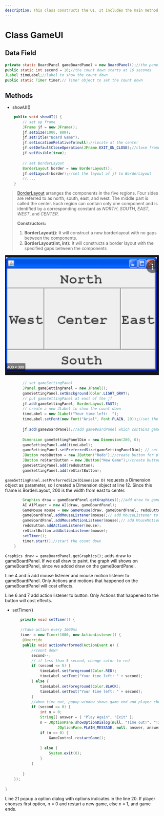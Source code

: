 ```yaml
---
description: This class constructs the UI. It includes the main method
---
```


# Class GameUI

## Data Field

```java
private static BoardPanel gameBoardPanel = new BoardPanel();//the panel contains board  
public static int second = 16;//the count down starts at 16 seconds
JLabel timeLabel;//label to show the count down
public static Timer timer;// Timer object to set the count down
```

## Methods

* showUI\(\)

```java
	public void showUI() {
		// set up frame
		JFrame jf = new JFrame();
		jf.setSize(1000, 800);
		jf.setTitle("Board Game");
		jf.setLocationRelativeTo(null);//locate at the center
		jf.setDefaultCloseOperation(JFrame.EXIT_ON_CLOSE);//close frame and exit the program  
		jf.setVisible(true);
		
		// set BorderLayout
		BorderLayout border = new BorderLayout();
		jf.setLayout(border);//set the layout of jf to BorderLayout
		//....
	}
```

> [BorderLayout](https://www.geeksforgeeks.org/java-awt-borderlayout-class/) arranges the components in the five regions. Four sides are referred to as north, south, east, and west. The middle part is called the center. Each region can contain only one component and is identified by a corresponding constant as _NORTH_, _SOUTH_, _EAST_, _WEST_, and _CENTER_.
>
> **Constructors:**
>
> 1. **BorderLayout\(\):** It will construct a new borderlayout with no gaps between the components.
> 2. **BorderLayout\(int, int\):** It will constructs a border layout with the specified gaps between the components

![](.gitbook/assets/image%20%282%29.png)

```java
		// set gameSettingPanel
		JPanel gameSettingPanel = new JPanel();
		gameSettingPanel.setBackground(Color.LIGHT_GRAY);
		// put gameSettingPanel at east of the jf
		jf.add(gameSettingPanel, BorderLayout.EAST);
		// create a new JLabel to show the count down
		timeLabel = new JLabel("Your time left:  ");
		timeLabel.setFont(new Font("Arial", Font.PLAIN, 20));//set the text font
		
		jf.add(gameBoardPanel);//add gameBoardPanel which contains game board to the jf  

		Dimension gameSettingPanelDim = new Dimension(200, 0);
		gameSettingPanel.add(timeLabel);
		gameSettingPanel.setPreferredSize(gameSettingPanelDim); // set size of the panel 
		JButton redoButton = new JButton("Redo");//create button for player redo a previous step  
		JButton reStartButton = new JButton("New Game");//create button for player to restart a new game  
		gameSettingPanel.add(redoButton);
		gameSettingPanel.add(reStartButton);
```

`gameSettingPanel.setPreferredSize(Dimension D)` requests a Dimension object as parameter, so I created a Dimension object at line 12. Since this frame is BorderLayout, 200 is the width from east to center. 

```java
		Graphics draw = gameBoardPanel.getGraphics();//add draw to gameBoardPanel
		AI AIPlayer = new AI(draw, gameBoardPanel);
		GameMouse mouse = new GameMouse(draw, gameBoardPanel, redoButton, reStartButton, AIPlayer);
		gameBoardPanel.addMouseListener(mouse);// add MouseListener to gameBoardPanel
		gameBoardPanel.addMouseMotionListener(mouse);// add MouseMotionListener to gameBoardPanel
		redoButton.addActionListener(mouse);
		reStartButton.addActionListener(mouse);
		setTimer();
		timer.start();//start the count down
	}
```

`Graphics draw = gameBoardPanel.getGraphics();` adds draw to gameBoardPanel. If we call draw to paint, the graph will shows on gameBoardPanel, since we added draw on the gameBoardPanel.

Line 4 and 5 add mouse listener and mouse motion listener to gameBoardPanel. Only Actions and motions that happened on the gameBoardPanel will cost effects.

Line 6 and 7 add action listener to button. Only Actions that happened to the button will cost effects.

* setTimer\(\)

```java
       private void setTimer() { 
       
       //take action every 1000ms
       timer = new Timer(1000, new ActionListener() { 
        @Override
        public void actionPerformed(ActionEvent e) {
            //count down
            second--;
            // if less than 5 second, change color to red
            if (second <= 5) {
                timeLabel.setForeground(Color.RED);
                timeLabel.setText("Your time left: " + second);
            } else {
                timeLabel.setForeground(Color.BLACK);
                timeLabel.setText("Your time left: " + second);
            }
            //when time out, popup window shows game end and player choose options
            if (second == 0) {
                int n = 0;
                String[] answer = { "Play Again", "Exit" };
                n = JOptionPane.showOptionDialog(null, "Time out!", "Time out!", JOptionPane.DEFAULT_OPTION,
                        JOptionPane.PLAIN_MESSAGE, null, answer, answer[0]);
                if (n == 0) {
                    GameControl.restartGame();

                } else {
                    System.exit(0);
                }
            }

        }
    });

}
```

Line 21 popup a option dialog with options indicates in the line 20. If player chooses first option, n = 0 and restart a new game, else n = 1, and game ends.

